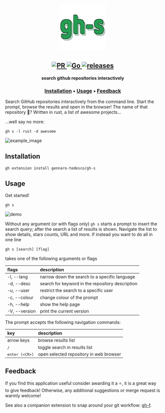 <h1 align="center">
  <br>
  <img width="150" height="150" src="gh-s-logo.png">
  <br>
</h1>

<h2 align="center">
  <a href="#" onclick="return false;">
    <img alt="PR" src="https://img.shields.io/badge/PRs-welcome-brightgreen.svg?style=flat"/>
  </a>
  <a href="https://golang.org/">
    <img alt="Go" src="https://img.shields.io/badge/go-%2300ADD8.svg?&style=flat&logo=go&logoColor=white"/>
  </a>
  <a href="https://github.com/gennaro-tedesco/stargazer/releases">
    <img alt="releases" src="https://img.shields.io/github/release/gennaro-tedesco/gh-s"/>
  </a>
</h2>

<h4 align="center">search github repositories interactively</h4>
<h3 align="center">
  <a href="#Installation">Installation</a> •
  <a href="#Usage">Usage</a> •
  <a href="#Feedback">Feedback</a>
</h3>

Search GitHub repositories interactively from the command line. Start the prompt, browse the results and open in the browser! The name of that repository 🤔? Written in rust, a list of awesome projects...

...well say no more:
```
gh s -l rust -d awesome
```

<img alt="example_image" src="https://user-images.githubusercontent.com/15387611/151635859-4a8a2200-b000-4e03-888a-2dc8ddcef009.png">

## Installation
```
gh extension install gennaro-tedesco/gh-s
```

## Usage
Get started!
```
gh s
```

![demo](https://user-images.githubusercontent.com/15387611/151630538-07574523-662a-4e74-b117-4afec38794ad.gif)

Without any argument (or with flags only) `gh s` starts a prompt to insert the search query; after the search a list of results is shown. Navigate the list to show details, stars counts, URL and more. If instead you want to do all in one line
```
gh s [search] [flag]
```
takes one of the following arguments or flags

| flags        | description
|:------------ |:-----------------------------------
| -l, --lang   | narrow down the search to a specific language
| -d, --desc   | search for keyword in the repository description
| -u, --user   | restrict the search to a specific user
| -c, --colour | change colour of the prompt
| -h, --help   | show the help page
| -V, --version| print the current version

The prompt accepts the following navigation commands:

| key           | description
|:------------- |:-----------------------------------
| arrow keys    | browse results list
| `/`           | toggle search in results list
| `enter (<CR>)`| open selected repository in web browser

## Feedback
If you find this application useful consider awarding it a ⭐, it is a great way to give feedback! Otherwise, any additional suggestions or merge request is warmly welcome!

See also a companion extension to snap around your git workflow: [gh-f](https://github.com/gennaro-tedesco/gh-f).
